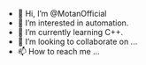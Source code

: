 - 👋 Hi, I’m @MotanOfficial
- 👀 I’m interested in automation.
- 🌱 I’m currently learning C++.
- 💞️ I’m looking to collaborate on ...
- 📫 How to reach me ...

<!---
MotanOfficial/MotanOfficial is a ✨ special ✨ repository because its `README.md` (this file) appears on your GitHub profile.
You can click the Preview link to take a look at your changes.
--->
